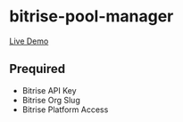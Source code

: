 # bitrise-pool-manager

[Live Demo](https://damienbitrise.github.io/bitrise-pool-manager)

## Prequired
- Bitrise API Key
- Bitrise Org Slug
- Bitrise Platform Access
